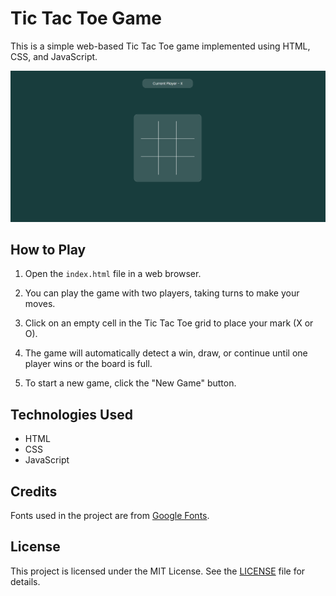 # Tic Tac Toe Game

This is a simple web-based Tic Tac Toe game implemented using HTML, CSS, and JavaScript.

![TIC TAC TOE Preview](./assets/preview.png)

## How to Play

1. Open the `index.html` file in a web browser.

2. You can play the game with two players, taking turns to make your moves.

3. Click on an empty cell in the Tic Tac Toe grid to place your mark (X or O).

4. The game will automatically detect a win, draw, or continue until one player wins or the board is full.

5. To start a new game, click the "New Game" button.

## Technologies Used

- HTML
- CSS
- JavaScript

## Credits

Fonts used in the project are from [Google Fonts](https://fonts.google.com/).

## License

This project is licensed under the MIT License. See the [LICENSE](LICENSE) file for details.

